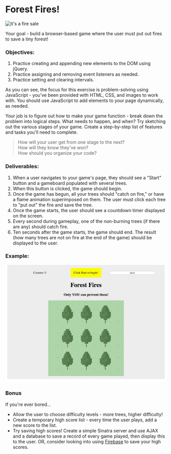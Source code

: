 # Forest Fires!

![it's a fire sale](http://i.kinja-img.com/gawker-media/image/upload/s--x4kgdeWT--/1972edock9r0zgif.gif)

Your goal - build a browser-based game where the user must put out fires to save a tiny forest!

### Objectives:

1. Practice creating and appending new elements to the DOM using jQuery.
1. Practice assigning and removing event listeners as needed.
1. Practice setting and clearing intervals.

As you can see, the focus for this exercise is problem-solving using JavaScript - you've been provided with HTML, CSS, and images to work with. You should use JavaScript to add elements to your page dynamically, as needed.

Your job is to figure out how to make your game function - break down the problem into logical steps. What needs to happen, and when? Try sketching out the various stages of your game. Create a step-by-step list of features and tasks you'll need to complete.

> How will your user get from one stage to the next?  
> How will they know they've won?  
> How should you organize your code?  

### Deliverables:

1. When a user navigates to your game's page, they should see a "Start" button and a gameboard populated with several trees. 
1. When this button is clicked, the game should begin.
1. Once the game has begun, all your trees should "catch on fire," or have a flame animation superimposed on them. The user must click each tree to "put out" the fire and save the tree.
1. Once the game starts, the user should see a countdown timer displayed on the screen.
1. Every second during gameplay, one of the non-burning trees (if there are any) should catch fire.
1. Ten seconds after the game starts, the game should end. The result (how many trees are not on fire at the end of the game) should be displayed to the user.

### Example:

![example gif](example.gif)

### Bonus

If you're ever bored...

- Allow the user to choose difficulty levels - more trees, higher difficulty!
- Create a temporary high score list - every time the user plays, add a new score to the list.
- Try saving high scores! Create a simple Sinatra server and use AJAX and a database to save a record of every game played, then display this to the user. OR, consider looking into using [Firebase](https://www.firebase.com/) to save your high scores.
